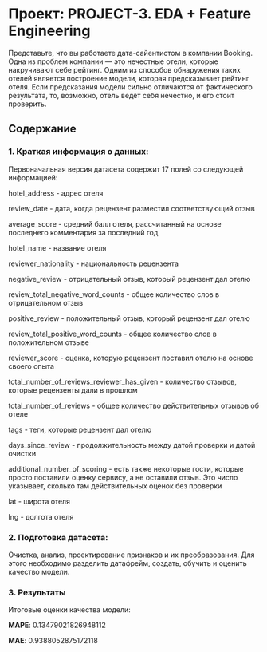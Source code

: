 # Проект: PROJECT-3. EDA + Feature Engineering

Представьте, что вы работаете дата-сайентистом в компании Booking. Одна из проблем компании — это нечестные отели, которые накручивают себе рейтинг. Одним из способов обнаружения таких отелей является построение модели, которая предсказывает рейтинг отеля. Если предсказания модели сильно отличаются от фактического результата, то, возможно, отель ведёт себя нечестно, и его стоит проверить.

## Содержание

### 1. Краткая информация о данных:

Первоначальная версия датасета содержит 17 полей со следующей информацией:

hotel_address - адрес отеля

review_date - дата, когда рецензент разместил соответствующий отзыв

average_score - средний балл отеля, рассчитанный на основе последнего комментария за последний год

hotel_name - название отеля

reviewer_nationality - национальность рецензента

negative_review - отрицательный отзыв, который рецензент дал отелю

review_total_negative_word_counts - общее количество слов в отрицательном отзыв

positive_review - положительный отзыв, который рецензент дал отелю

review_total_positive_word_counts - общее количество слов в положительном отзыве

reviewer_score - оценка, которую рецензент поставил отелю на основе своего опыта

total_number_of_reviews_reviewer_has_given - количество отзывов, которые рецензенты дали в прошлом

total_number_of_reviews - общее количество действительных отзывов об отеле

tags - теги, которые рецензент дал отелю

days_since_review - продолжительность между датой проверки и датой очистки

additional_number_of_scoring - есть также некоторые гости, которые просто поставили оценку сервису, а не оставили отзыв. Это число указывает, сколько там действительных оценок без проверки

lat - широта отеля

lng - долгота отеля


### 2. Подготовка датасета:

Очистка, анализ, проектирование признаков и их преобразования. Для этого необходимо разделить датафрейм, создать, обучить и оценить качество модели.

### 3. Результаты

Итоговые оценки качества модели:

**MAPE**: 0.13479021826948112

**MAE**: 0.9388052875172118